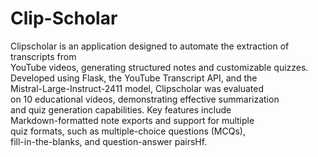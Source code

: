 # Clip-Scholar

Clipscholar is an application designed to automate the extraction of transcripts from <br/>
YouTube videos, generating structured notes and customizable quizzes. <br/>
Developed using Flask, the YouTube Transcript API, and the <br/>
Mistral-Large-Instruct-2411 model, Clipscholar was evaluated <br/>
on 10 educational videos, demonstrating effective summarization <br/>
and quiz generation capabilities. Key features include <br/>
Markdown-formatted note exports and support for multiple <br/>
quiz formats, such as multiple-choice questions (MCQs), <br/>
fill-in-the-blanks, and question-answer pairsHf.<br/>